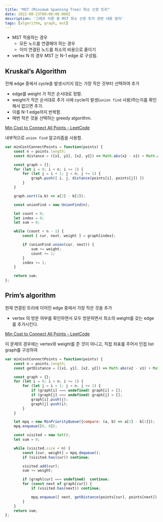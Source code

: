 ```yaml
---
title: "MST (Minimum Spanning Tree) 최소 신장 트리"
date: 2022-08-23T00:00:00.000Z
description: '그래프 이론 중 MST 최소 신장 트리 관련 내용 정리'
tags: [algorithm, graph, mst]
---
```


* MST 적용하는 경우
    - 모든 노드를 연결해야 하는 경우
    - 이미 연결된 노드를 최소의 비용으로 줄이기
* vertex N 의 경우 MST 는 N-1 edge 로 구성됨.

## Kruskal’s Algorithm

전체 edge 중에서 cycle을 발생시키지 않는 가장 작은 것부터 선택하여 추가

* edge를 weight 가 작은 순서대로 정렬.
* weight가 작은 순서대로 추가 시에 cycle이 발생(`union find`  사용)하는지를 확인해서 없으면 추가.
* 이를 N-1 edge까지 반복함.
* 매번 작은 것을 선택하는 greedy algorithm.

[Min Cost to Connect All Points - LeetCode](https://leetcode.com/problems/min-cost-to-connect-all-points/)

내부적으로 `union find` 알고리즘을 사용함.

```javascript
var minCostConnectPoints = function(points) {
    const n = points.length;
    const distance = ([x1, y1], [x2, y2]) => Math.abs(x2 - x1) + Math.abs(y2 - y1);

    const graph = [];
    for (let i = 0; i < n; i += 1) {
        for (let j = i + 1; j < n; j += 1) {
            graph.push([ i, j, distance(points[i], points[j]) ])
        }
    }

    graph.sort((a,b) => a[2] - b[2]);

    const unionFind = new UnionFind(n);

    let count = 0;
    let index = 0;
    let sum = 0;

    while (count < n - 1) {
        const [ cur, next, weight ] = graph[index];

        if (unionFind.union(cur, next)) {
            sum += weight;
            count += 1;
        }
        index += 1;
    }

    return sum;
};
```




## Prim’s algorithm

현재 연결된 트리에 이어진 edge 중에서 가장 작은 것을 추가

* vertex 의 방문 여부를 확인하면서 모두 방문하면서 최소의 weight를 갖는 edge를 추가시킨다.

[Min Cost to Connect All Points - LeetCode](https://leetcode.com/problems/min-cost-to-connect-all-points/)

이 문제의 경우에는 vertex와 weight를 준 것이 아니고, 직접 좌표를 주어서 인접 list graph를 구성하여

```javascript
var minCostConnectPoints = function(points) {
    const n = points.length;
    const getDistance = ([x1, y1], [x2, y2]) => Math.abs(x2 - x1) + Math.abs(y2 - y1);

    const graph = {};
    for (let i = 0; i < n; i += 1) {
        for (let j = i + 1; j < n; j += 1) {
            if (graph[i] === undefined) graph[i] = [];
            if (graph[j] === undefined) graph[j] = [];
            graph[i].push(j);
            graph[j].push(i);
        }
    }

    let mpq = new MinPriorityQueue({compare: (a, b) => a[1] - b[1]});
    mpq.enqueue([0, 0]);

    const visited = new Set();
    let sum = 0;

    while (visited.size < n) {
        const [cur, weight] = mpq.dequeue();
        if (visited.has(cur)) continue;

        visited.add(cur);
        sum += weight;

        if (graph[cur] === undefined)  continue;
        for (const next of graph[cur]) {
            if (visited.has(next)) continue;

            mpq.enqueue([ next, getDistance(points[cur], points[next]) ])
        }
    }
    return sum;
};
```
